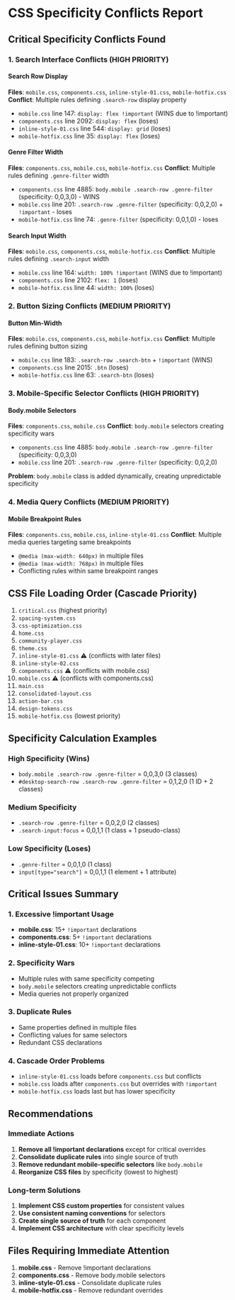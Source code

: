 # CSS Specificity Conflicts Report

## Critical Specificity Conflicts Found

### 1. Search Interface Conflicts (HIGH PRIORITY)

#### Search Row Display
**Files**: `mobile.css`, `components.css`, `inline-style-01.css`, `mobile-hotfix.css`
**Conflict**: Multiple rules defining `.search-row` display property
- `mobile.css` line 147: `display: flex !important` (WINS due to !important)
- `components.css` line 2092: `display: flex` (loses)
- `inline-style-01.css` line 544: `display: grid` (loses)
- `mobile-hotfix.css` line 35: `display: flex` (loses)

#### Genre Filter Width
**Files**: `components.css`, `mobile.css`, `mobile-hotfix.css`
**Conflict**: Multiple rules defining `.genre-filter` width
- `components.css` line 4885: `body.mobile .search-row .genre-filter` (specificity: 0,0,3,0) - WINS
- `mobile.css` line 201: `.search-row .genre-filter` (specificity: 0,0,2,0) + `!important` - loses
- `mobile-hotfix.css` line 74: `.genre-filter` (specificity: 0,0,1,0) - loses

#### Search Input Width
**Files**: `mobile.css`, `components.css`, `mobile-hotfix.css`
**Conflict**: Multiple rules defining `.search-input` width
- `mobile.css` line 164: `width: 100% !important` (WINS due to !important)
- `components.css` line 2102: `flex: 1` (loses)
- `mobile-hotfix.css` line 44: `width: 100%` (loses)

### 2. Button Sizing Conflicts (MEDIUM PRIORITY)

#### Button Min-Width
**Files**: `mobile.css`, `components.css`, `mobile-hotfix.css`
**Conflict**: Multiple rules defining button sizing
- `mobile.css` line 183: `.search-row .search-btn` + `!important` (WINS)
- `components.css` line 2015: `.btn` (loses)
- `mobile-hotfix.css` line 63: `.search-btn` (loses)

### 3. Mobile-Specific Selector Conflicts (HIGH PRIORITY)

#### Body.mobile Selectors
**Files**: `components.css`, `mobile.css`
**Conflict**: `body.mobile` selectors creating specificity wars
- `components.css` line 4885: `body.mobile .search-row .genre-filter` (specificity: 0,0,3,0)
- `mobile.css` line 201: `.search-row .genre-filter` (specificity: 0,0,2,0)

**Problem**: `body.mobile` class is added dynamically, creating unpredictable specificity

### 4. Media Query Conflicts (MEDIUM PRIORITY)

#### Mobile Breakpoint Rules
**Files**: `components.css`, `mobile.css`, `inline-style-01.css`
**Conflict**: Multiple media queries targeting same breakpoints
- `@media (max-width: 640px)` in multiple files
- `@media (max-width: 768px)` in multiple files
- Conflicting rules within same breakpoint ranges

## CSS File Loading Order (Cascade Priority)

1. `critical.css` (highest priority)
2. `spacing-system.css`
3. `css-optimization.css`
4. `home.css`
5. `community-player.css`
6. `theme.css`
7. `inline-style-01.css` ⚠️ (conflicts with later files)
8. `inline-style-02.css`
9. `components.css` ⚠️ (conflicts with mobile.css)
10. `mobile.css` ⚠️ (conflicts with components.css)
11. `main.css`
12. `consolidated-layout.css`
13. `action-bar.css`
14. `design-tokens.css`
15. `mobile-hotfix.css` (lowest priority)

## Specificity Calculation Examples

### High Specificity (Wins)
- `body.mobile .search-row .genre-filter` = 0,0,3,0 (3 classes)
- `#desktop-search-row .search-row .genre-filter` = 0,1,2,0 (1 ID + 2 classes)

### Medium Specificity
- `.search-row .genre-filter` = 0,0,2,0 (2 classes)
- `.search-input:focus` = 0,0,1,1 (1 class + 1 pseudo-class)

### Low Specificity (Loses)
- `.genre-filter` = 0,0,1,0 (1 class)
- `input[type="search"]` = 0,0,1,1 (1 element + 1 attribute)

## Critical Issues Summary

### 1. Excessive !important Usage
- **mobile.css**: 15+ `!important` declarations
- **components.css**: 5+ `!important` declarations
- **inline-style-01.css**: 10+ `!important` declarations

### 2. Specificity Wars
- Multiple rules with same specificity competing
- `body.mobile` selectors creating unpredictable conflicts
- Media queries not properly organized

### 3. Duplicate Rules
- Same properties defined in multiple files
- Conflicting values for same selectors
- Redundant CSS declarations

### 4. Cascade Order Problems
- `inline-style-01.css` loads before `components.css` but conflicts
- `mobile.css` loads after `components.css` but overrides with `!important`
- `mobile-hotfix.css` loads last but has lower specificity

## Recommendations

### Immediate Actions
1. **Remove all !important declarations** except for critical overrides
2. **Consolidate duplicate rules** into single source of truth
3. **Remove redundant mobile-specific selectors** like `body.mobile`
4. **Reorganize CSS files** by specificity (lowest to highest)

### Long-term Solutions
1. **Implement CSS custom properties** for consistent values
2. **Use consistent naming conventions** for selectors
3. **Create single source of truth** for each component
4. **Implement CSS architecture** with clear specificity levels

## Files Requiring Immediate Attention

1. **mobile.css** - Remove !important declarations
2. **components.css** - Remove body.mobile selectors
3. **inline-style-01.css** - Consolidate duplicate rules
4. **mobile-hotfix.css** - Remove redundant overrides




